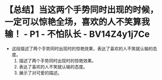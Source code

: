 # 【总结】当这两个手势同时出现的时候，一定可以惊艳全场，喜欢的人不笑算我输！ - P1 - 不怕队长 - BV14Z4y1j7Ce

-   这段描述了两个手势同时出现时的惊艳效果，表达了喜欢的人不笑就认输的态度。
    1.  描述了两个手势同时出现时的惊艳效果。
    2.  表达了喜欢的人不笑就认输的态度。
    3.  展示了对可爱的描述。